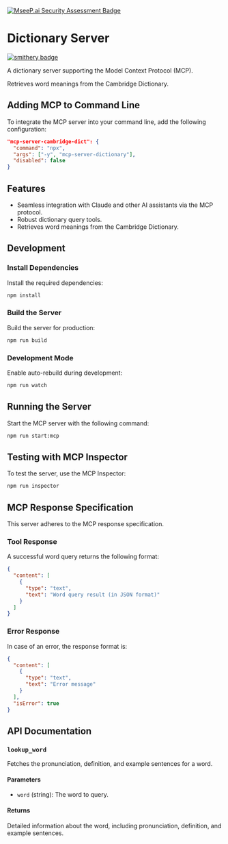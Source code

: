 [![MseeP.ai Security Assessment Badge](https://mseep.net/pr/meowrain-mcp-server-cambridge-dict-badge.png)](https://mseep.ai/app/meowrain-mcp-server-cambridge-dict)

# Dictionary Server

[![smithery badge](https://smithery.ai/badge/@meowrain/mcp-server-cambridge-dict)](https://smithery.ai/server/@meowrain/mcp-server-cambridge-dict)

A dictionary server supporting the Model Context Protocol (MCP).

Retrieves word meanings from the Cambridge Dictionary.

## Adding MCP to Command Line

To integrate the MCP server into your command line, add the following configuration:

```json
"mcp-server-cambridge-dict": {
  "command": "npx",
  "args": ["-y", "mcp-server-dictionary"],
  "disabled": false
}
```

## Features

- Seamless integration with Claude and other AI assistants via the MCP protocol.
- Robust dictionary query tools.
- Retrieves word meanings from the Cambridge Dictionary.

## Development

### Install Dependencies

Install the required dependencies:

```bash
npm install
```

### Build the Server

Build the server for production:

```bash
npm run build
```

### Development Mode

Enable auto-rebuild during development:

```bash
npm run watch
```

## Running the Server

Start the MCP server with the following command:

```bash
npm run start:mcp
```

## Testing with MCP Inspector

To test the server, use the MCP Inspector:

```bash
npm run inspector
```

## MCP Response Specification

This server adheres to the MCP response specification.

### Tool Response

A successful word query returns the following format:

```json
{
  "content": [
    {
      "type": "text",
      "text": "Word query result (in JSON format)"
    }
  ]
}
```

### Error Response

In case of an error, the response format is:

```json
{
  "content": [
    {
      "type": "text",
      "text": "Error message"
    }
  ],
  "isError": true
}
```

## API Documentation

### `lookup_word`

Fetches the pronunciation, definition, and example sentences for a word.

#### Parameters

- `word` (string): The word to query.

#### Returns

Detailed information about the word, including pronunciation, definition, and example sentences.
